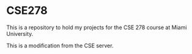 # CSE278
This is a repository to hold my projects for the CSE 278 course at Miami University.


This is a modification from the CSE server.
